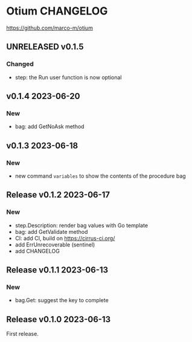 # Otium CHANGELOG

https://github.com/marco-m/otium

##  UNRELEASED v0.1.5

### Changed

- step: the Run user function is now optional

## v0.1.4 2023-06-20

### New

- bag: add GetNoAsk method

## v0.1.3 2023-06-18

### New

- new command `variables` to show the contents of the procedure bag

## Release v0.1.2 2023-06-17

### New

- step.Description: render bag values with Go template
- bag: add GetValidate method
- CI: add CI, build on https://cirrus-ci.org/
- add ErrUnrecoverable (sentinel)
- add CHANGELOG

## Release v0.1.1 2023-06-13

### New

- bag.Get: suggest the key to complete

## Release v0.1.0 2023-06-13

First release.
